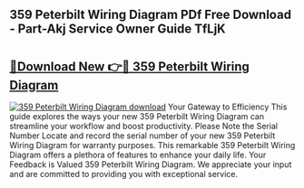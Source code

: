 ## 359 Peterbilt Wiring Diagram PDf Free Download - Part-Akj Service Owner Guide TfLjK

# <h2><a href="http://dfiyug0.blite.top/?on=359+Peterbilt+Wiring+Diagram">🔗Download New 👉🔴 359 Peterbilt Wiring Diagram</a></h2>

[![359 Peterbilt Wiring Diagram download](https://i.imgur.com/lujVjoI.png)](http://dfiyug0.blite.top/?on=359+Peterbilt+Wiring+Diagram)
Your Gateway to Efficiency This guide explores the ways your new 359 Peterbilt Wiring Diagram can streamline your workflow and boost productivity. Please Note the Serial Number Locate and record the serial number of your new 359 Peterbilt Wiring Diagram for warranty purposes. This remarkable 359 Peterbilt Wiring Diagram offers a plethora of features to enhance your daily life. Your Feedback is Valued 359 Peterbilt Wiring Diagram. We appreciate your input and are committed to providing you with exceptional service.
